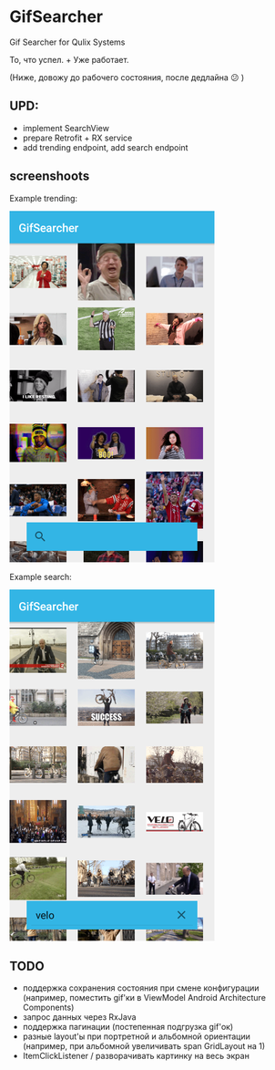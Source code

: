# GifSearcher
Gif Searcher for Qulix Systems

То, что успел. + Уже работает. 

(Ниже, довожу до рабочего состояния, после дедлайна 😕 )
## UPD:
- implement SearchView
- prepare Retrofit + RX service
- add trending endpoint, add search endpoint

## screenshoots

Example trending:

<img alt="screen diffutil demo" src="/images/trending.png" />

Example search:

<img alt="screen diffutil demo" src="/images/search.png" />

## TODO
- поддержка сохранения состояния при смене конфигурации (например, поместить gif'ки в ViewModel Android Architecture Components)
- запрос данных через RxJava
- поддержка пагинации (постепенная подгрузка gif'ок)
- разные layout'ы при портретной и альбомной ориентации (например, при альбомной увеличивать span GridLayout на 1)
- ItemClickListener / разворачивать картинку на весь экран
